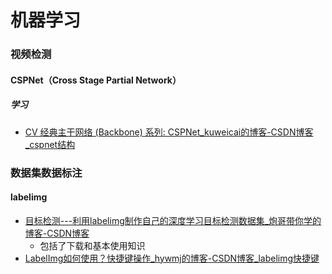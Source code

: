 # 机器学习

### 视频检测

#### CSPNet（Cross Stage Partial Network）

##### 学习

- [CV 经典主干网络 (Backbone) 系列: CSPNet_kuweicai的博客-CSDN博客_cspnet结构](https://blog.csdn.net/kuweicai/article/details/121303895?ops_request_misc={"request_id"%3A"165830648316782246459598"%2C"scm"%3A"20140713.130102334.."}&request_id=165830648316782246459598&biz_id=0&utm_medium=distribute.pc_search_result.none-task-blog-2~all~top_click~default-2-121303895-null-null.142^v32^pc_rank_34,185^v2^control&utm_term=CSPNet&spm=1018.2226.3001.4187) 

### 数据集数据标注

#### labelimg

- [目标检测---利用labelimg制作自己的深度学习目标检测数据集_炮哥带你学的博客-CSDN博客](https://blog.csdn.net/didiaopao/article/details/119808973?ops_request_misc=%7B%22request%5Fid%22%3A%22165845614016781683928525%22%2C%22scm%22%3A%2220140713.130102334..%22%7D&request_id=165845614016781683928525&biz_id=0&utm_medium=distribute.pc_search_result.none-task-blog-2~all~top_positive~default-1-119808973-null-null.142^v33^pc_rank_34,185^v2^control&utm_term=labelimg&spm=1018.2226.3001.4187) 
  - 包括了下载和基本使用知识
- [LabelImg如何使用？快捷键操作_hywmj的博客-CSDN博客_labelimg快捷键](https://blog.csdn.net/wangmj_hdu/article/details/116992986?ops_request_misc=%7B%22request%5Fid%22%3A%22165853816816782246498542%22%2C%22scm%22%3A%2220140713.130102334..%22%7D&request_id=165853816816782246498542&biz_id=0&utm_medium=distribute.pc_search_result.none-task-blog-2~all~sobaiduend~default-1-116992986-null-null.142^v33^pc_rank_34,185^v2^control&utm_term=打开labelimg&spm=1018.2226.3001.4187) 

